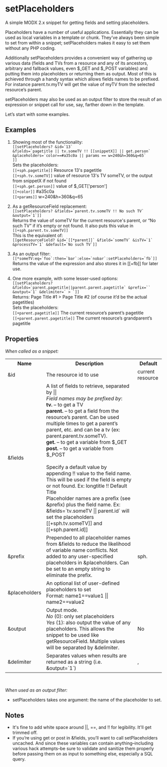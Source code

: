 setPlaceholders
===============

A simple MODX 2.x snippet for getting fields and setting placeholders.

Placeholders have a number of useful applications.  Essentially they can be used as local variables in a template or chunk.  They&rsquo;ve always been simple to set from within a snippet; setPlaceholders makes it easy to set them without any PHP coding.

Additionally setPlaceholders provides a convenient way of gathering up various data (fields and TVs from a resource and any of its ancestors, arbitrary and fallback values, even $\_GET and $\_POST variables) and putting them into placeholders or returning them as output.  Most of this is achieved through a handy syntax which allows fields names to be prefixed. For instance parent.tv.myTV will get the value of myTV from the selected resource&rsquo;s parent.

setPlaceholders may also be used as an output filter to store the result of an expression or snippet call for use, say, farther down in the template.

Let&rsquo;s start with some examples.

Examples
--------

1. Showing most of the functionality:<br>
```[[setPlaceholders? &id=`13` ```<br>
```&fields=`pagetitle || tv.someTV !! [[snippetX]] || get.person`  ```<br>
```&placeholders=`color==#a35c0a || params == w=240&h=360&q=65` ```<br>
```]]```<br>
Sets the placeholders:<br>
```[[+sph.pagetitle]]``` Resource 13's pagetitle<br>
```[[+sph.tv.someTV]]``` value of resource 13's TV someTV, or the output from snippetX if not found<br>
```[[+sph.get.person]]``` value of $_GET['person']<br>
```[[+color]]``` #a35c0a<br>
```[[+params]]``` w=240&h=360&q=65

2. As a getResourceField replacement:<br>
```[[setPlaceholders? &fields=`parent.tv.someTV !! No such TV` &output=`1`]]```<br>
Returns the value of someTV for the current resource's parent, or &ldquo;No such TV&rdquo; if it&rsquo;s empty or not found.  It also puts this value in ```[[+sph.parent.tv.someTV]]```<br>
This is the equivalent of:<br>```[[getResourceField? &id=`[[*parent]]` &field=`someTV` &isTV=`1` &processTV=`1` &default=`No such TV`]]```

3. As an output filter:<br>
``` [[*someTV:eq=`foo`:then=`bar`:else=`nobar`:setPlaceholders=`fb`]] ```<br>
   Returns the value of the expression and also stores it in [[+fb]] for later use.

4. One more example, with some lesser-used options:<br>
```[[setPlaceholders? &fields=`parent.pagetitle||parent.parent.pagetitle` &prefix=`` &output=`1`
&delimiter=` > `]]```<br>
Returns: Page Title #1 > Page Title #2 (of course it&rsquo;d be the actual pagetitles)<br>
Sets the placeholders:<br>
```[[+parent.pagetitle]]``` The current resource&rsquo;s parent&rsquo;s pagetitle<br>
```[[+parent.parent.pagetitle]]``` The current resource&rsquo;s grandparent&rsquo;s pagetitle


Properties
----------

*When called as a snippet:*

<table>
<tr><th>Name</th><th>Description</th><th>Default</th></tr>
<tr>
  <td>&amp;id</td>
  <td>The resource id to use</td>
  <td>current resource</td>
</tr><tr>
  <td>&amp;fields</td>
  <td>A list of fields to retrieve, separated by ||<br>
    <em>Field names may be prefixed by</em>:<br>
    <strong>tv.</strong> – to get a TV<br><strong>parent.</strong> – to get a field from the resource&rsquo;s parent. Can be used multiple times to get a parent&rsquo;s parent, etc. and can be a tv (ex: parent.parent.tv.someTV).<br>
    <strong>get.</strong> – to get a variable from $_GET<br>
    <strong>post.</strong> – to get a variable from $_POST<br><br>
    Specify a default value by appending !! value to the field name.  This will be used if the field is empty or not found. Ex: longtitle !! Default Title<br>
    Placeholder names are a prefix (see &amp;prefix) plus the field name. Ex: &amp;fields=`tv.someTV || parent.id` will set the placeholders [[+sph.tv.someTV]] and [[+sph.parent.id]]</td>
  <td></td>
</tr><tr>
  <td>&amp;prefix</td>
  <td>Prepended to all placeholder names from &amp;fields to reduce the likelihood of variable name conflicts. Not added to any user-specified placeholders in &amp;placeholders. Can be set to an empty string to eliminate the prefix.</td>
  <td>sph.</td>
</tr><tr>
  <td>&amp;placeholders</td>
  <td>An optional list of user-defined placeholders to set<br>Format: name1==value1 || name2==value2</td>
  <td></td>
</tr><tr>
  <td>&amp;output</td><td>Output mode.<br><em>No</em> (0): only set placeholders<br><em>Yes</em> (1): also output the value of any placeholders. This allows the snippet to be used like getResourceField. Multiple values will be separated by &amp;delimiter.</td>
  <td>No</td>
</tr><tr>
  <td>&amp;delimiter</td>
  <td>Separates values when results are returned as a string (i.e. &amp;output=`1`)</td>
  <td>,</td>
</tr>
</table>

<br>

*When used as an output filter:*

* setPlaceholders takes one argument: the name of the placeholder to set.

Notes
-----

* It's fine to add white space around ||, ==, and !! for legibility. It'll get trimmed off.
* If you&rsquo;re using get or post in &amp;fields, you&rsquo;ll want to call setPlaceholders uncached. And since these variables can contain anything–including various hack attempts–be sure to validate and sanitize them properly before passing them on as input to something else, especially a SQL query.